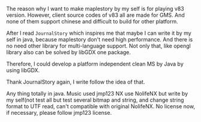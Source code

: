 The reason why I want to make maplestory by my self is for playing v83 version.
However, client source codes of v83 all are made for GMS. And none of them support chinese and difficult to build for other platform.

After I read `JournalStory` which inspires me that maybe I can write it by my self in java, because maplestory don't need high performance.
And there is no need other library for multi-language support.
Not only that, like opengl library also can be solved by libGDX one package.

Therefore, I could develop a platform independent clean MS by Java by using libGDX.


Thank JournalStory again, I write follow the idea of that.

Any thing totally in java. Music used jmp123 NX use NolifeNX but write by my self(not test all but test several bitmap and string, and change string format to UTF read, can't compatible with original NolifeNX. No license now, if necessary, please follow jmp123 license.


